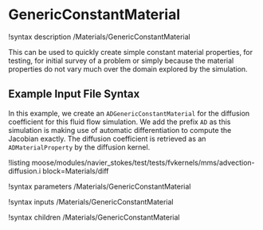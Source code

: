 # GenericConstantMaterial

!syntax description /Materials/GenericConstantMaterial

This can be used to quickly create simple constant material properties, for testing,
for initial survey of a problem or simply because the material properties do not vary much over the
domain explored by the simulation.

## Example Input File Syntax

In this example, we create an `ADGenericConstantMaterial` for the diffusion coefficient for this fluid flow simulation.
We add the prefix `AD` as this simulation is making use of automatic differentiation to compute the Jacobian exactly.
The diffusion coefficient is retrieved as an `ADMaterialProperty` by the diffusion kernel.

!listing moose/modules/navier_stokes/test/tests/fvkernels/mms/advection-diffusion.i block=Materials/diff

!syntax parameters /Materials/GenericConstantMaterial

!syntax inputs /Materials/GenericConstantMaterial

!syntax children /Materials/GenericConstantMaterial
